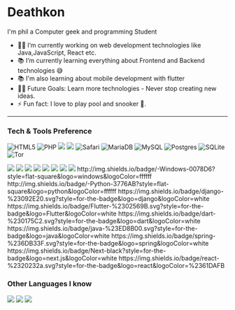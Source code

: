 # Deathkon
I'm phil a Computer geek and programming Student  

- 👨‍💻 I’m currently working on web development technologies like Java,JavaScript, React etc.
- 📚 I’m currently learning everything about Frontend and Backend technologies 😅
- 📚 I'm also learning about mobile development with flutter
- 💪🏼 Future Goals: Learn more technologies - Never stop creating new ideas.
- ⚡ Fun fact: I love to play pool and snooker 🎱.

---
 
### Tech & Tools Preference

![HTML5](https://img.shields.io/badge/html5-%23E34F26.svg?style=for-the-badge&logo=html5&logoColor=white)
![PHP](https://img.shields.io/badge/php-%23777BB4.svg?style=for-the-badge&logo=php&logoColor=white)
<img src="https://img.shields.io/badge/-Bootstrap-563D7C?style=flat&logo=bootstrap&logoColor=white">
<img src="https://img.shields.io/badge/-JavaScript-eed718?style=flat&logo=javascript&logoColor=ffffff">
![Safari](https://img.shields.io/badge/Safari-000000?style=for-the-badge&logo=Safari&logoColor=white)
![MariaDB](https://img.shields.io/badge/MariaDB-003545?style=for-the-badge&logo=mariadb&logoColor=white)
![MySQL](https://img.shields.io/badge/mysql-%2300f.svg?style=for-the-badge&logo=mysql&logoColor=white)
![Postgres](https://img.shields.io/badge/postgres-%23316192.svg?style=for-the-badge&logo=postgresql&logoColor=white)
![SQLite](https://img.shields.io/badge/sqlite-%2307405e.svg?style=for-the-badge&logo=sqlite&logoColor=white)
![Tor](https://img.shields.io/badge/Tor-7D4698?style=for-the-badge&logo=Tor-Browser&logoColor=white)
<!-- <img src="https://img.shields.io/badge/-Sass-cc6699?style=flat&logo=sass&logoColor=ffffff"> -->
<!-- <img src="https://img.shields.io/badge/-MongoDB-4DB33D?style=flat&logo=mongodb&logoColor=FFFFFF"> -->
<!-- <img src="https://img.shields.io/badge/-GraphQL-e535ab?style=flat&logo=graphql&logoColor=FFFFFF"> -->
<img src="https://img.shields.io/badge/-MySQL-F29111?style=flat&logo=mysql&logoColor=FFFFFF">
<!-- <img src="https://img.shields.io/badge/-Express.js-787878?style=flat"> -->
<img src="https://img.shields.io/badge/-Node.js-3C873A?style=flat&logo=Node.js&logoColor=white">
<img src="https://img.shields.io/badge/-Firebase-FFA611?style=flat&logo=firebase&logoColor=FFFFFF">
<!-- <img src="http://img.shields.io/badge/-Google%20Cloud%20Platform-4285F4?style=flat&logo=google%20cloud&logoColor=white"> -->
<img src="https://img.shields.io/badge/-Progressive Web Apps-5A0FC8?style=flat">
<img src="http://img.shields.io/badge/-Git-F1502F?style=flat&logo=git&logoColor=FFFFFF">
<img src="http://img.shields.io/badge/-Github-000000?style=flat&logo=github&logoColor=FFFFFF">
<img src="http://img.shields.io/badge/-VS%20Code-007ACC?style=flat&logo=visual%20studio%20code&logoColor=white">
<img src="http://img.shields.io/badge/-Heroku-430098?style=flat&logo=heroku&logoColor=white">
<!-- ![FastAPI](https://img.shields.io/badge/FastAPI-005571?style=for-the-badge&logo=fastapi) -->
http://img.shields.io/badge/-Windows-0078D6?style=flat-square&logo=windows&logoColor=ffffff
http://img.shields.io/badge/-Python-3776AB?style=flat-square&logo=python&logoColor=ffffff
https://img.shields.io/badge/django-%23092E20.svg?style=for-the-badge&logo=django&logoColor=white
https://img.shields.io/badge/Flutter-%2302569B.svg?style=for-the-badge&logo=Flutter&logoColor=white
https://img.shields.io/badge/dart-%230175C2.svg?style=for-the-badge&logo=dart&logoColor=white
https://img.shields.io/badge/java-%23ED8B00.svg?style=for-the-badge&logo=java&logoColor=white
https://img.shields.io/badge/spring-%236DB33F.svg?style=for-the-badge&logo=spring&logoColor=white
https://img.shields.io/badge/Next-black?style=for-the-badge&logo=next.js&logoColor=white
https://img.shields.io/badge/react-%2320232a.svg?style=for-the-badge&logo=react&logoColor=%2361DAFB
<!-- <img src="http://img.shields.io/badge/-Vercel-black?style=flat&logo=vercel&logoColor=white"> -->

### Other Languages I know
<img src="http://img.shields.io/badge/-Java-F89820?style=flat&logo=java&logoColor=white"> <img src="https://img.shields.io/badge/-C%20&%20C++-659ad2?style=flat&logo=c%2B%2B&logoColor=ffffff"> <img src="https://img.shields.io/badge/-Python-black?style=flat&logo=python&logoColor=white"> 
